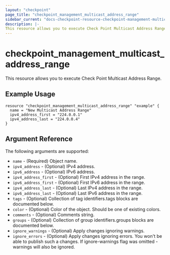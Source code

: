 ```yaml
---
layout: "checkpoint"
page_title: "checkpoint_management_multicast_address_range"
sidebar_current: "docs-checkpoint-resource-checkpoint-management-multicast-address-range"
description: |-
This resource allows you to execute Check Point Multicast Address Range.
---
```


# checkpoint_management_multicast_address_range

This resource allows you to execute Check Point Multicast Address Range.

## Example Usage


```hcl
resource "checkpoint_management_multicast_address_range" "example" {
  name = "New Multicast Address Range"
  ipv4_address_first = "224.0.0.1"
  ipv4_address_last = "224.0.0.4"
}
```

## Argument Reference

The following arguments are supported:

* `name` - (Required) Object name. 
* `ipv4_address` - (Optional) IPv4 address. 
* `ipv6_address` - (Optional) IPv6 address. 
* `ipv4_address_first` - (Optional) First IPv4 address in the range. 
* `ipv6_address_first` - (Optional) First IPv6 address in the range. 
* `ipv4_address_last` - (Optional) Last IPv4 address in the range. 
* `ipv6_address_last` - (Optional) Last IPv6 address in the range. 
* `tags` - (Optional) Collection of tag identifiers.tags blocks are documented below.
* `color` - (Optional) Color of the object. Should be one of existing colors. 
* `comments` - (Optional) Comments string. 
* `groups` - (Optional) Collection of group identifiers.groups blocks are documented below.
* `ignore_warnings` - (Optional) Apply changes ignoring warnings. 
* `ignore_errors` - (Optional) Apply changes ignoring errors. You won't be able to publish such a changes. If ignore-warnings flag was omitted - warnings will also be ignored. 
